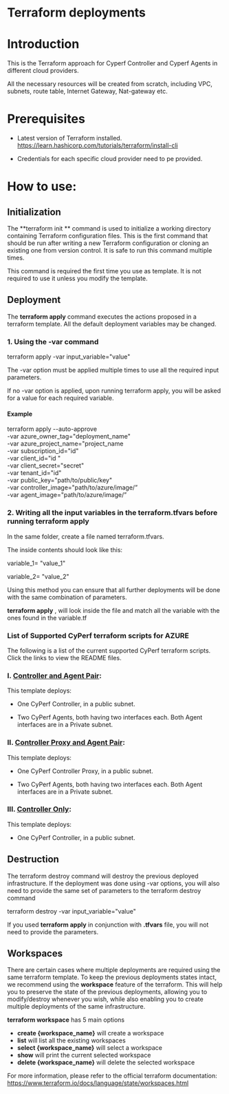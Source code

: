 # Terraform deployments

# Introduction

This is the Terraform approach for Cyperf Controller and Cyperf Agents in different cloud providers.

All the necessary resources will be created from scratch, including VPC, subnets, route table, Internet Gateway, Nat-gateway etc.

# Prerequisites

- Latest version of Terraform installed. https://learn.hashicorp.com/tutorials/terraform/install-cli

- Credentials for each specific cloud provider need to pe provided.

# How to use:

## Initialization

The  **terraform init ** command is used to initialize a working directory containing Terraform configuration files. This is the first command that should be run after writing a new Terraform configuration or cloning an existing one from version control. It is safe to run this command multiple times.

This command is required the first time you use as template. It is not required to use it unless you modify the template.

## Deployment

The  **terraform apply**  command executes the actions proposed in a terraform template. All the default deployment variables may be changed.

### 1. Using the **-var** command

terraform apply -var input\_variable=&quot;value&quot;

The -var option must be applied multiple times to use all the required input parameters.

If no -var option is applied, upon running terraform apply, you will be asked for a value for each required variable.

#### Example

terraform apply --auto-approve \
-var azure_owner_tag="deployment_name" \
-var azure_project_name="project_name \
-var subscription_id="id" \
-var client_id="id " \
-var client_secret="secret" \
-var tenant_id="id" \
-var public_key="path/to/public/key" \
-var controller_image="path/to/azure/image/” \
-var agent_image="path/to/azure/image/”

### 2. Writing all the input variables in the terraform.tfvars before running terraform apply

In the same folder, create a file named terraform.tfvars.

The inside contents should look like this:

variable_1= "value\_1"

variable_2= "value\_2"

Using this method you can ensure that all further deployments will be done with the same combination of parameters.

**terraform apply** , will look inside the file and match all the variable with the ones found in the variable.tf

### List of Supported CyPerf terraform scripts for AZURE 

The following is a list of the current supported CyPerf terraform scripts. Click the links to view the README files.

### I. [Controller and Agent Pair](controller_and_agent_pair):
 

This template deploys:

- One CyPerf Controller, in a public subnet.

- Two CyPerf Agents, both having two interfaces each. Both Agent interfaces are in a Private subnet. 

### II. [Controller Proxy and Agent Pair](controller_proxy_and_agent_pair):


This template deploys:

- One CyPerf Controller Proxy, in a public subnet.

- Two CyPerf Agents, both having two interfaces each. Both Agent interfaces are in a Private subnet. 

### III. [Controller Only](controller_only):


This template deploys:

- One CyPerf Controller, in a public subnet.

## Destruction

The terraform destroy command will destroy the previous deployed infrastructure.
If the deployment was done using -var options, you will also need to provide the same set of parameters to the terraform destroy command

terraform destroy -var input\_variable=&quot;value&quot;

If you used **terraform apply** in conjunction with **.tfvars** file, you will not need to provide the parameters.

## Workspaces

There are certain cases where multiple deployments are required using the same terraform template. To keep the previous deployments states intact, we recommend using the **workspace** feature of the terraform. This will help you to preserve the state of the previous deployments, allowing you to modify/destroy whenever you wish, while also enabling you to create multiple deployments of the same infrastructure.


**terraform workspace** has 5 main options

- **create {workspace_name}** will create a workspace
- **list** will list all the existing workspaces
- **select {workspace_name}** will select a workspace
- **show** will print the current selected workspace
- **delete {workspace_name}** will delete the selected workspace

For more information, please refer to the official terraform documentation:
https://www.terraform.io/docs/language/state/workspaces.html